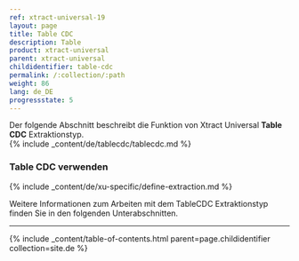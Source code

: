 ```yaml
---
ref: xtract-universal-19
layout: page
title: Table CDC
description: Table
product: xtract-universal
parent: xtract-universal
childidentifier: table-cdc
permalink: /:collection/:path
weight: 86
lang: de_DE
progressstate: 5
---
```

Der folgende Abschnitt beschreibt die Funktion von Xtract Universal **Table CDC** Extraktionstyp.<br>
{% include _content/de/tablecdc/tablecdc.md  %}


### Table CDC verwenden
{% include _content/de/xu-specific/define-extraction.md %}

Weitere Informationen zum Arbeiten mit dem TableCDC Extraktionstyp finden Sie in den folgenden Unterabschnitten.

---

{% include _content/table-of-contents.html parent=page.childidentifier collection=site.de %}